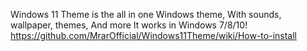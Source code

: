 Windows 11 Theme is the all in one Windows theme, With sounds, wallpaper, themes, And more
It works in Windows 7/8/10!
https://github.com/MrarOfficial/Windows11Theme/wiki/How-to-install
